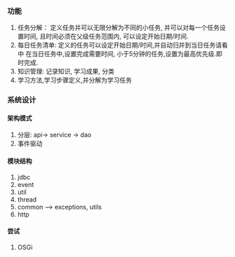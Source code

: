 ### 功能
1. 任务分解： 定义任务并可以无限分解为不同的小任务,
    并可以对每一个任务设置时间, 且时间必须在父级任务范围内,
    可以设定开始日期/时间.
2. 每日任务清单: 定义的任务可以设定开始日期/时间,并自动归并到当日任务请看中
    在当日任务中,设置完成需要时间, 小于5分钟的任务,设置为最高优先级.即时完成.
3. 知识管理: 记录知识, 学习成果, 分类
4. 学习方法,学习步骤定义,并分解为学习任务
### 系统设计
#### 架构模式
1. 分层: api-> service -> dao
2. 事件驱动
#### 模块结构
1. jdbc
2. event
3. util
4. thread
4. common --> exceptions, utils
5. http


#### 尝试
1. OSGi